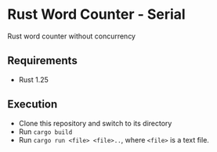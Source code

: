 # Rust Word Counter - Serial
Rust word counter without concurrency

## Requirements
* Rust 1.25

## Execution
* Clone this repository and switch to its directory
* Run `cargo build`
* Run `cargo run <file> <file>..`, where `<file>` is a text file.

